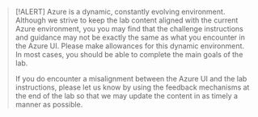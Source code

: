 >[!ALERT] Azure is a dynamic, constantly evolving environment. Although we strive to keep the lab content aligned with the current Azure
environment, you you may find that the challenge instructions and guidance may not be exactly the same as what you encounter in the Azure UI. Please make allowances for this dynamic environment. In most cases, you should be able to complete the main goals of the lab.
>
>If you do encounter a misalignment between the Azure UI and the lab instructions, please let us know by using the feedback mechanisms at the end of the lab so that we may update the content in as timely a manner as possible. 
